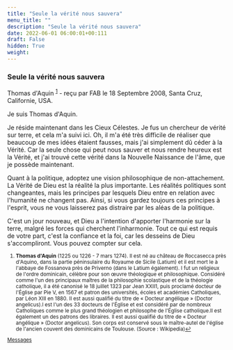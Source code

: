 ```yaml
---
title: "Seule la vérité nous sauvera"
menu_title: ""
description: "Seule la vérité nous sauvera"
date: 2022-06-01 06:00:01+00:111
draft: False
hidden: True
weight:
---
```

### Seule la vérité nous sauvera

Thomas d'Aquin <sup id="a1">[1](#f1)</sup> - reçu par FAB le 18 Septembre 2008, Santa Cruz, Californie, USA.

Je suis Thomas d'Aquin.

Je réside maintenant dans les Cieux Célestes. Je fus un chercheur de vérité sur terre, et cela m'a suivi ici. Oh, il m'a été très difficile de réaliser que beaucoup de mes idées étaient fausses, mais j'ai simplement dû céder à la Vérité. Car la seule chose qui peut nous sauver et nous rendre heureux est la Vérité, et j'ai trouvé cette vérité dans la Nouvelle Naissance de l'âme, que je possède maintenant.

Quant à la politique, adoptez une vision philosophique de non-attachement. La Vérité de Dieu est la réalité la plus importante. Les réalités politiques sont changeantes, mais les principes par lesquels Dieu entre en relation avec l'humanité ne changent pas. Ainsi, si vous gardez toujours ces principes à l'esprit, vous ne vous laisserez pas distraire par les aléas de la politique.

C'est un jour nouveau, et Dieu a l'intention d'apporter l'harmonie sur la terre, malgré les forces qui cherchent l'inharmonie. Tout ce qui est requis de votre part, c'est la confiance et la foi, car les desseins de Dieu s'accompliront. Vous pouvez compter sur cela.
<small>

1. <large id="f1"> **Thomas d'Aquin** (1225 ou 1226 - 7 mars 1274). Il est né au château de Roccasecca près d'Aquino, dans la partie péninsulaire du Royaume de Sicile (Latium) et il est mort le à l'abbaye de Fossanova près de Priverno (dans le Latium également). I fut  un religieux de l'ordre dominicain, célèbre pour son œuvre théologique et philosophique. Considéré comme l'un des principaux maîtres de la philosophie scolastique et de la théologie catholique, il a été canonisé le 18 juillet 1323 par Jean XXII1, puis proclamé docteur de l'Église par Pie V, en 1567 et patron des universités, écoles et académies Catholiques, par Léon XIII en 1880. II est aussi qualifié du titre de « Docteur angélique » (Doctor angelicus).l est l'un des 33 docteurs de l'Église et est considéré par de nombreux Catholiques comme le plus grand théologien et philosophe de l'Église catholique.Il est également un des patrons des libraires. Il est aussi qualifié du titre de « Docteur angélique » (Doctor angelicus). Son corps est conservé sous le maître-autel de l'église de l'ancien couvent des dominicains de Toulouse. (Source : Wikipedia)[↩](#a1)

[Messages](/fr-contemporary-messages/fr-contemporary-messages-by-date-order/fr-contemporary-messages-2008)